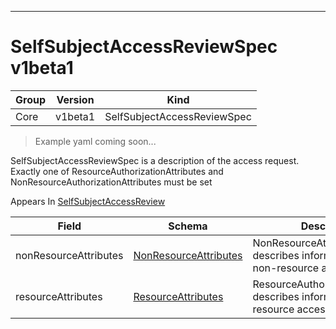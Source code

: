 

-----------
# SelfSubjectAccessReviewSpec v1beta1

Group        | Version     | Kind
------------ | ---------- | -----------
Core | v1beta1 | SelfSubjectAccessReviewSpec







> Example yaml coming soon...


SelfSubjectAccessReviewSpec is a description of the access request.  Exactly one of ResourceAuthorizationAttributes and NonResourceAuthorizationAttributes must be set

<aside class="notice">
Appears In <a href="#selfsubjectaccessreview-v1beta1">SelfSubjectAccessReview</a> </aside>

Field        | Schema     | Description
------------ | ---------- | -----------
nonResourceAttributes | [NonResourceAttributes](#nonresourceattributes-v1beta1) | NonResourceAttributes describes information for a non-resource access request
resourceAttributes | [ResourceAttributes](#resourceattributes-v1beta1) | ResourceAuthorizationAttributes describes information for a resource access request






